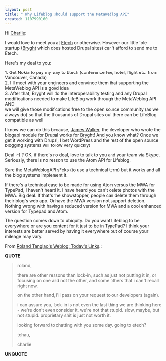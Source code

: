 ```yaml
---
layout: post
title: " Why Lifeblog should support the MetaWeblog API"
created: 1107990160
---
```

<p>Hi <a href="http://cognections.typepad.com/">Charlie</a>:
</p>
<p>I would love to meet you at <a href="http://conferences.oreillynet.com/etech/">Etech</a> or otherwise. However our little 'ole startup (<a href="http://bryght.com/">Bryght</a> which does hosted Drupal sites) can't afford to send me to Etech.</p>

<p>Here's my deal to you:
</p>
<p>1. Get Nokia to pay my way to Etech (conference fee, hotel, flight etc. from Vancouver, Canada)<br />
2. I'll meet with your engineers and convince them that supporting the MetaWeblog API is a good idea<br />
3. After that, Bryght will do the interoperability testing and any Drupal modifications needed to make LifeBlog work through the MetaWeblog API<br /> 
AND<br />
we will give those modifications free to the open source community (as we always do) so that the thousands of Drupal sites out there can be LifeBlog compatible as well</p>
 
<p>I know we can do this because, <a href="http://walkah.net">James Walker</a>, the developer who wrote the blogapi module for Drupal works for Bryght! And you know what? Once we get it working with Drupal, I bet WordPress and the rest of the open source blogging systems will follow very quickly!</p>

<p>Deal :-) ? OK, if there's no deal, love to talk to you and your team via Skype.
Seriously, there is no reason to use the Atom API for Lifeblog.</p>

<p>Sure the MetaWeblogAPI s*cks (to use a technical term) but it works and all the blog systems implement it.</p>

<p>If there's a technical case to be made for using Atom versus the MWA for TypePad, I haven't heard it.  I have heard you can't delete photos with the MWA. Big deal. If that's the showstopper, people can delete them through their blog's web app.  Or have the MWA version not support deletion. Nothing wrong with having a reduced version for MWA and a cool enhanced version for Typepad and Atom.</p>

<p>The question comes down to ubiquity. Do you want Lifeblog to be everywhere or are you content for it just to be in TypePad? I think your interests are better served by having it everywhere but of course your mileage may vary.</p>
<p>From <a href="http://www.rolandtanglao.com/archives/2005/02/06/todays_links#comment5549">Roland Tanglao's Weblog: Today's Links</a>.:</p>
<p><b>QUOTE</b></p><blockquote>roland,<br />

<p>there are other reasons than lock-in, such as just not putting it in, or focusing on one and not the other, and some others that i can't recall right now.
</p>
<p>on the other hand, i'll pass on your request to our developers (again).
</p>
<p>i can assure you, lock-in is not even the last thing we are thinking here - we're don't even consider it. we're not that stupid. slow, maybe, but not stupid. proprietary shit is just not worth it.
</p>
<p>looking forward to chatting with you some day. going to etech?
</p>
<p>tchau,
</p>
charlie</blockquote><p><b>UNQUOTE</b></p>



